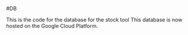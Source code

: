 #DB

This is the code for the database for the stock tool
This database is now hosted on the Google Cloud Platform.
